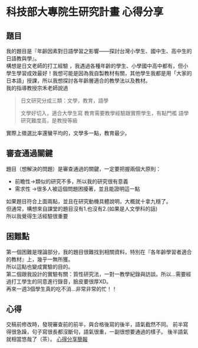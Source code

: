 # 科技部大專院生研究計畫 心得分享

## 題目
我的題目是『年齡因素對日語學習之影響——探討台灣小學生、國中生、高中生的日語教與學』。  
構想是日文老師的打工經驗 ，我遇過各種年齡的學生、小學國中高中都有，但小學生學習成效最好！我想可能是因為我自製教材有關，其他學生我都是用「大家的日本語」授課，所以我想探討各年齡層適合的教學法以及教材。  
我的指導教授宗禾老師說過

> 日文研究分成三類：文學，教育，語學
>
> 文學好切入，適合大學生寫
> 教育需要教學經驗跟實際學生，有點門檻
> 語學研究難度高，是教授等級

實際上徵選比率還蠻平均的，文學多一點，教育最少。

## 審查通過關鍵

題目（想解決的問題）是審查通過的關鍵，一定要把握兩個大原則：


* 前瞻性→類似的研究不多，所以我的研究很有意義
* 需求性 →很多人被這個問題困擾著，並且能證明這一點

如果題目符合上面兩點，並且在研究動機具體說明，大概就十拿九穩了。  
但通常，構想來自課堂的題目沒有1.也沒有2.(如果是人文學科的話)  
所以我覺得生活經驗很重要  

## 困難點

第一個困難是理論部分，我的題目很難找到相關資料，特別在『各年齡學習者適合的教材』上，幾乎一無所獲。  
所以這點也變成實驗的目的。  
第二個跟我設計的實驗有關：質性研究法，一對一教學紀錄與訪談。所以…需要經過打工學生的同意進行錄音，臉皮要很厚XD。  
再來一週3個學生真的吃不消…非常非常的忙！！

## 心得

交稿前修改時，發現審查前的前半，與合格後寫的後半，語氣截然不同。
前半寫得很急躁，句子寫很長都沒斷句，語氣很重，一副很想要通過的樣子。
後半語氣就相當悠哉了（茶）。
[心得分享簡報](https://raw.githubusercontent.com/ianchen0419/notes/master/img/科技部大專院生研究計畫%20心得分享/thesis.pdf)
